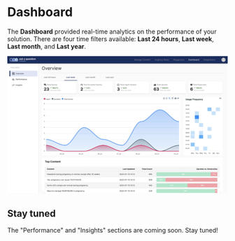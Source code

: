 # Dashboard

The __Dashboard__ provided real-time analytics on the performance of your solution. There
are four time filters available: __Last 24 hours__, __Last week__, __Last month__, and __Last year__.

![Dashboard Screenshot](./dashboard.jpeg)

## Stay tuned

The "Performance" and "Insights" sections are coming soon. Stay tuned!
